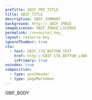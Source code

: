 ```yaml
---
preTitle: GBIF_PRE_TITLE
title: GBIF_TITLE
description: GBIF_SUMMARY
background: http://_GBIF_IMAGE
imageLicense: GBIF_IMAGE_LICENSE
permalink: /resource/_key_
layout: resource-key
ignoreThumbor: true
cta:
  - text: GBIF_CTA_BUTTON_TEXT
    href: http://GBIF_CTA_BUTTON_LINK
    isPrimary: true
noindex: true
composition:
  - type: postHeader
  - type: pageMarkdown
---
```

GBIF_BODY